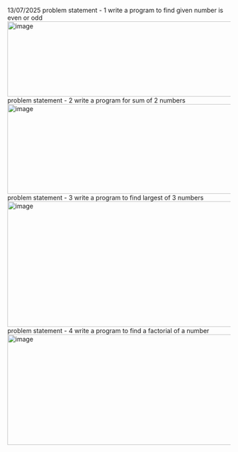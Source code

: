 13/07/2025
problem statement - 1
write a program to find given number is even or odd
<img width="879" height="170" alt="image" src="https://github.com/user-attachments/assets/9d5bac7f-7193-4c99-9573-2e415199424e" />
problem statement - 2
write a program for sum of 2 numbers
<img width="1083" height="203" alt="image" src="https://github.com/user-attachments/assets/1f0398f8-fb49-4814-b3b1-f583a277bfdc" />
problem statement - 3
write a program to find largest of 3 numbers
<img width="1152" height="284" alt="image" src="https://github.com/user-attachments/assets/d51ac30f-e5b6-413d-a00f-2bbec1633c91" />
problem statement - 4
write a program to find a factorial of a number
<img width="815" height="250" alt="image" src="https://github.com/user-attachments/assets/0491408b-2147-4481-bb84-3e18152aa255" />

